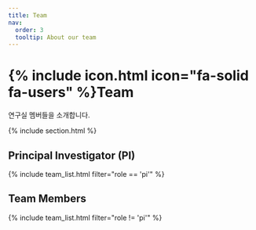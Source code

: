 ```yaml
---
title: Team
nav:
  order: 3
  tooltip: About our team
---
```


# {% include icon.html icon="fa-solid fa-users" %}Team

연구실 멤버들을 소개합니다.

{% include section.html %}

## Principal Investigator (PI)

{% include team_list.html filter="role == 'pi'" %}

## Team Members

{% include team_list.html filter="role != 'pi'" %}
